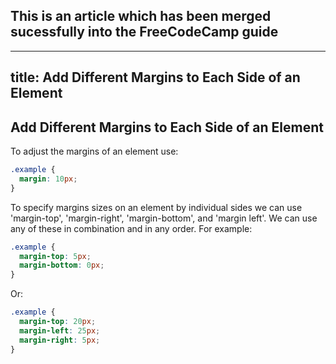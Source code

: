 ## This is an article which has been merged sucessfully into the FreeCodeCamp guide 

---
title: Add Different Margins to Each Side of an Element
---
## Add Different Margins to Each Side of an Element

To adjust the margins of an element use:

```css
.example {
  margin: 10px;
}
```

To specify margins sizes on an element by individual sides we can use 'margin-top', 'margin-right', 'margin-bottom', and 'margin left'. We can use any of these in combination and in any order. For example:

```css
.example {
  margin-top: 5px;
  margin-bottom: 0px;
}
```

Or:

```css
.example {
  margin-top: 20px;
  margin-left: 25px;
  margin-right: 5px;
}
```